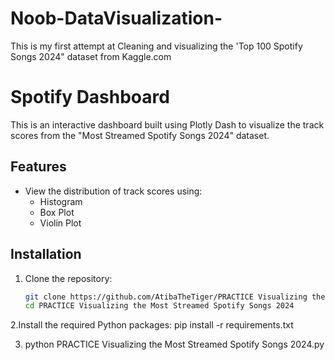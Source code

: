 # Noob-DataVisualization-
This is my first attempt at Cleaning and visualizing the 'Top 100 Spotify Songs 2024" dataset from Kaggle.com
# Spotify Dashboard

This is an interactive dashboard built using Plotly Dash to visualize the track scores from the "Most Streamed Spotify Songs 2024" dataset.

## Features

- View the distribution of track scores using:
  - Histogram
  - Box Plot
  - Violin Plot

## Installation
        
1. Clone the repository:

   ```bash
   git clone https://github.com/AtibaTheTiger/PRACTICE Visualizing the Most Streamed Spotify Songs 2024.git
   cd PRACTICE Visualizing the Most Streamed Spotify Songs 2024
   
2.Install the required Python packages:
  pip install -r requirements.txt

3. python PRACTICE Visualizing the Most Streamed Spotify Songs 2024.py

